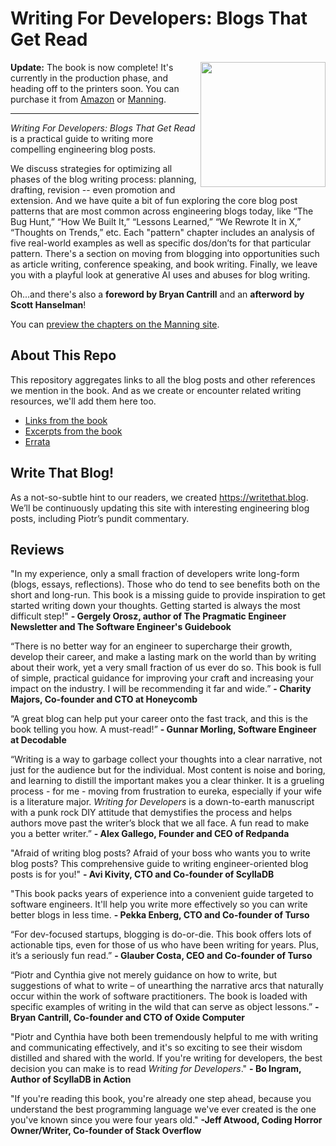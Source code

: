 # Writing For Developers: Blogs That Get Read
<img src="https://cdn1.bookmanager.com/i/m.php?b=zkGXEJ3sRWjNFuHOi43MNA&cb=1726413722" align="right" width="200"/>


**Update:** The book is now complete! It's currently in the production phase, and heading off to the printers soon. You can purchase it from [Amazon](https://www.amazon.com/Writing-Developers-Blogs-that-read/dp/1633436284/ref=sr_1_1?crid=2QWJZGPI5YDV2&dib=eyJ2IjoiMSJ9.n4PTUEfL33sdEnpF9gpHW6kR5nFOW353nRfYqeMhONcPGxPAOJpxntbJV0ct8wDS8Q8gTMHJAK5F455GQA4Ya_tx5IOigXJc4PwXI2jjCZA.BDsekcICCo54-1vnKf_ryO3NVJj94UEeTVJfCvlQH0c&dib_tag=se&keywords=piotr+sarna&qid=1727152523&sprefix=piotr+sarna%2Caps%2C447&sr=8-1) or [Manning](https://www.manning.com/books/writing-for-developers?utm_source=dunlop&utm_medium=affiliate&utm_campaign=book_dunlop_writing_5_16_24&a_aid=dunlop&a_bid=33a8dae6&chan=mm_twitter&). 


***
*Writing For Developers: Blogs That Get Read* is a practical guide to writing more compelling engineering blog posts. 

We discuss strategies for optimizing all phases of the blog writing process: planning, drafting, revision -- even promotion and extension. And we have quite a bit of fun exploring the core blog post patterns that are most common across engineering blogs today, like “The Bug Hunt,” “How We Built It,” “Lessons Learned,” “We Rewrote It in X,” “Thoughts on Trends,” etc. Each "pattern" chapter includes an analysis of five real-world examples as well as specific dos/don’ts for that particular pattern. There's a section on moving from blogging into opportunities such as article writing, conference speaking, and book writing. Finally, we leave you with a playful look at generative AI uses and abuses for blog writing.

Oh...and there's also a **foreword by Bryan Cantrill** and an **afterword by Scott Hanselman**!  

You can [preview the chapters on the Manning site](https://livebook.manning.com/book/writing-for-developers).

## About This Repo 
This repository aggregates links to all the blog posts and other references we mention in the book. And as we create or encounter related writing resources, we'll add them here too. 
- [Links from the book](/links/README.md)
- [Excerpts from the book](excerpts/README.md)
- [Errata](/errata/README.md)

## Write That Blog!
As a not-so-subtle hint to our readers, we created https://writethat.blog. We’ll be continuously updating this site with interesting engineering blog posts, including Piotr’s pundit commentary.

## Reviews
"In my experience, only a small fraction of developers write long-form (blogs, essays, reflections). Those who do tend to see benefits both on the short and long-run. This book is a missing guide to provide inspiration to get started writing down your thoughts. Getting started is always the most difficult step!" **\- Gergely Orosz, author of The Pragmatic Engineer Newsletter and The Software Engineer's Guidebook**

“There is no better way for an engineer to supercharge their growth, develop their career, and make a lasting mark on the world than by writing about their work, yet a very small fraction of us ever do so. This book is full of simple, practical guidance for improving your craft and increasing your impact on the industry. I will be recommending it far and wide.”  **\- Charity Majors, Co-founder and CTO at Honeycomb**

“A great blog can help put your career onto the fast track, and this is the book telling you how. A must-read!” **\- Gunnar Morling, Software Engineer at Decodable**

“Writing is a way to garbage collect your thoughts into a clear narrative, not just for the audience but for the individual.  Most content is noise and boring, and learning to distill the important makes you a clear thinker. It is a grueling process - for me - moving from frustration to eureka, especially if your wife is a literature major. *Writing for Developers* is a down-to-earth manuscript with a punk rock DIY attitude that demystifies the process and helps authors move past the writer’s block that we all face. A fun read to make you a better writer.” **\- Alex Gallego, Founder and CEO of Redpanda** 

"Afraid of writing blog posts? Afraid of your boss who wants you to write blog posts? This comprehensive guide to writing engineer-oriented blog posts is for you!" **\- Avi Kivity, CTO and Co-founder of ScyllaDB**  

"This book packs years of experience into a convenient guide targeted to software engineers. It'll help you write more effectively so you can write better blogs in less time. **\- Pekka Enberg, CTO and Co-founder of Turso**

“For dev-focused startups, blogging is do-or-die. This book offers lots of actionable tips, even for those of us who have been writing for years. Plus, it’s a seriously fun read.” **\- Glauber Costa, CEO and Co-founder of Turso**

“Piotr and Cynthia give not merely guidance on how to write, but suggestions of what to write – of unearthing the narrative arcs that naturally occur within the work of software practitioners. The book is loaded with specific examples of writing in the wild that can serve as object lessons.” **\- Bryan Cantrill, Co-founder and CTO of Oxide Computer** 

"Piotr and Cynthia have both been tremendously helpful to me with writing and communicating effectively, and it's so exciting to see their wisdom distilled and shared with the world. If you're writing for developers, the best decision you can make is to read *Writing for Developers*." **\- Bo Ingram, Author of ScyllaDB in Action**  

"If you're reading this book, you're already one step ahead, because you understand the best programming language we've ever created is the one you've known since you were four years old." **\-Jeff Atwood, Coding Horror Owner/Writer, Co-founder of Stack Overflow** 
